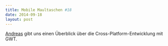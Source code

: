 ```yaml
---
title: Mobile Maultaschen #18
date: 2014-09-18
layout: post
---
```

[Andreas](https://twitter.com/andyrytina) gibt uns einen Überblick über die Cross-Platform-Entwicklung mit GWT.